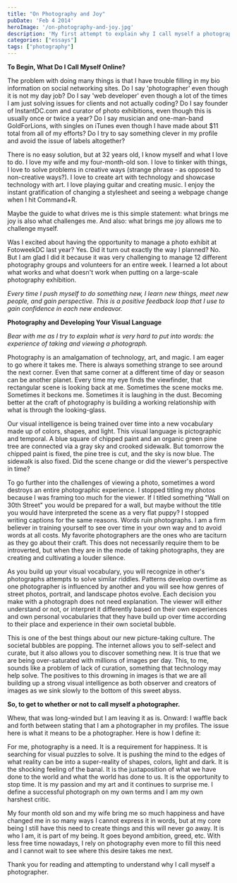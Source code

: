 ```yaml
---
title: "On Photography and Joy"
pubDate: 'Feb 4 2014'
heroImage: '/on-photography-and-joy.jpg'
description: 'My first attempt to explain why I call myself a photographer.'
categories: ["essays"]
tags: ["photography"]
---
```


**To Begin, What Do I Call Myself Online?**

The problem with doing many things is that I have trouble filling in my bio information on social networking sites. Do I say 'photographer' even though it is not my day job? Do I say 'web developer' even though a lot of the times I am just solving issues for clients and not actually coding? Do I say founder of InstantDC.com and curator of photo exhibitions, even though this is usually once or twice a year? Do I say musician and one-man-band GoldForLions, with singles on iTunes even though I have made about $11 total from all of my efforts? Do I try to say something clever in my profile and avoid the issue of labels altogether?

There is no easy solution, but at 32 years old, I know myself and what I love to do. I love my wife and my four-month-old son. I love to tinker with things, I love to solve problems in creative ways (strange phrase - as opposed to non-creative ways?). I love to create art with technology and showcase technology with art. I love playing guitar and creating music. I enjoy the instant gratification of changing a stylesheet and seeing a webpage change when I hit Command+R. 

Maybe the guide to what drives me is this simple statement: what brings me joy is also what challenges me. And also: what brings me joy allows me to challenge myself. 

Was I excited about having the opportunity to manage a photo exhibit at FotoweekDC last year? Yes. Did it turn out exactly the way I planned? No. But I am glad I did it because it was very challenging to manage 12 different photography groups and volunteers for an entire week. I learned a lot about what works and what doesn't work when putting on a large-scale photography exhibition.  

_Every time I push myself to do something new, I learn new things, meet new people, and gain perspective. This is a positive feedback loop that I use to gain confidence in each new endeavor._ 


**Photography and Developing Your Visual Language**

_Bear with me as I try to explain what is very hard to put into words: the experience of taking and viewing a photograph._

Photography is an amalgamation of technology, art, and magic. I am eager to go where it takes me. There is always something strange to see around the next corner. Even that same corner at a different time of day or season can be another planet. Every time my eye finds the viewfinder, that rectangular scene is looking back at me. Sometimes the scene mocks me. Sometimes it beckons me. Sometimes it is laughing in the dust. Becoming better at the craft of photography is building a working relationship with what is through the looking-glass. 

Our visual intelligence is being trained over time into a new vocabulary made up of colors, shapes, and light. This visual language is pictographic and temporal. A blue square of chipped paint and an organic green pine tree are connected via a gray sky and crooked sidewalk. But tomorrow the chipped paint is fixed, the pine tree is cut, and the sky is now blue. The sidewalk is also fixed. Did the scene change or did the viewer's perspective in time?

To go further into the challenges of viewing a photo, sometimes a word destroys an entire photographic experience. I stopped titling my photos because I was framing too much for the viewer. If I titled something "Wall on 30th Street" you would be prepared for a wall, but maybe without the title you would have interpreted the scene as a very flat puppy? I stopped writing captions for the same reasons. Words ruin photographs. I am a firm believer in training yourself to see over time in your own way and to avoid words at all costs. My favorite photographers are the ones who are taciturn as they go about their craft. This does not necessarily require them to be introverted, but when they are in the mode of taking photographs, they are creating and cultivating a louder silence.  

As you build up your visual vocabulary, you will recognize in other's photographs attempts to solve similar riddles. Patterns develop overtime as one photographer is influenced by another and you will see how genres of street photos, portrait, and landscape photos evolve. Each decision you make with a photograph does not need explanation. The viewer will either understand or not, or interpret it differently based on their own experiences and own personal vocabularies that they have build up over time according to their place and experience in their own societal bubble. 

This is one of the best things about our new picture-taking culture. The societal bubbles are popping. The internet allows you to self-select and curate, but it also allows you to discover something new. It is true that we are being over-saturated with millions of images per day. This, to me, sounds like a problem of lack of curation, something that technology may help solve. The positives to this drowning in images is that we are all building up a strong visual intelligence as both observer and creators of images as we sink slowly to the bottom of this sweet abyss. 

**So, to get to whether or not to call myself a photographer.**

Whew, that was long-winded but I am leaving it as is. Onward:
I waffle back and forth between stating that I am a photographer in my profiles. The issue here is what it means to be a photographer. Here is how I define it:

For me, photography is a need. It is a requirement for happiness. It is searching for visual puzzles to solve. It is pushing the mind to the edges of what reality can be into a super-reality of shapes, colors, light and dark. It is the shocking feeling of the banal. It is the juxtaposition of what we have done to the world and what the world has done to us. It is the opportunity to stop time. It is my passion and my art and it continues to surprise me. I define a successful photograph on my own terms and I am my own harshest critic. 

My four month old son and my wife bring me so much happiness and have changed me in so many ways I cannot express it in words, but at my core being I still have this need to create things and this will never go away. It is who I am, it is part of my being. It goes beyond ambition, greed, etc. With less free time nowadays, I rely on photography even more to fill this need and I cannot wait to see where this desire takes me next. 

Thank you for reading and attempting to understand why I call myself a photographer. 
